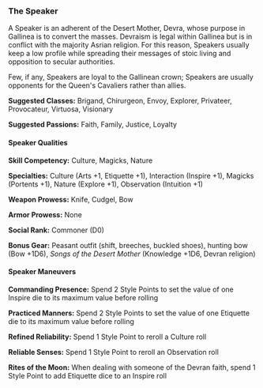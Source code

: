 ### The Speaker

A Speaker is an adherent of the Desert Mother, Devra, whose purpose in
Gallinea is to convert the masses. Devraism is legal within Gallinea but
is in conflict with the majority Asrian religion. For this reason,
Speakers usually keep a low profile while spreading their messages of
stoic living and opposition to secular authorities.

Few, if any, Speakers are loyal to the Gallinean crown; Speakers are
usually opponents for the Queen's Cavaliers rather than allies. 

**Suggested Classes:** Brigand, Chirurgeon, Envoy, Explorer, Privateer,
Provocateur, Virtuosa, Visionary

**Suggested Passions:** Faith, Family, Justice, Loyalty

#### Speaker Qualities

**Skill Competency:** Culture, Magicks, Nature

**Specialties:** Culture (Arts +1, Etiquette +1), Interaction (Inspire
+1), Magicks (Portents +1), Nature (Explore +1), Observation (Intuition
+1)

**Weapon Prowess:** Knife, Cudgel, Bow

**Armor Prowess:** None

**Social Rank:** Commoner (D0)

**Bonus Gear:** Peasant outfit (shift, breeches, buckled shoes), hunting
bow (Bow +1D6), *Songs of the Desert Mother* (Knowledge +1D6, Devran
religion)

#### Speaker Maneuvers

****Commanding Presence**:** Spend 2 Style Points to set the value of
one Inspire die to its maximum value before rolling

**Practiced Manners:** Spend 2 Style Points to set the value of one
Etiquette die to its maximum value before rolling

**Refined Reliability:** Spend 1 Style Point to reroll a Culture roll

**Reliable Senses:** Spend 1 Style Point to reroll an Observation roll

**Rites of the Moon:** When dealing with someone of the Devran faith,
spend 1 Style Point to add Etiquette dice to an Inspire roll


